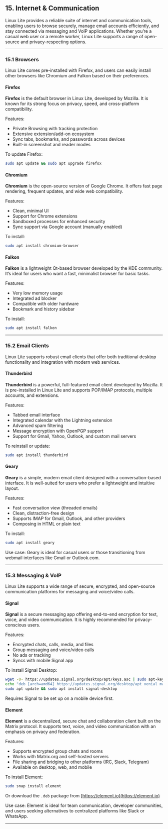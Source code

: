 ## 15. Internet & Communication

Linux Lite provides a reliable suite of internet and communication tools, enabling users to browse securely, manage email accounts efficiently, and stay connected via messaging and VoIP applications. Whether you’re a casual web user or a remote worker, Linux Lite supports a range of open-source and privacy-respecting options.

---

### 15.1 Browsers

Linux Lite comes pre-installed with Firefox, and users can easily install other browsers like Chromium and Falkon based on their preferences.

#### Firefox

**Firefox** is the default browser in Linux Lite, developed by Mozilla. It is known for its strong focus on privacy, speed, and cross-platform compatibility.

Features:

* Private Browsing with tracking protection
* Extensive extension/add-on ecosystem
* Sync tabs, bookmarks, and passwords across devices
* Built-in screenshot and reader modes

To update Firefox:

```bash
sudo apt update && sudo apt upgrade firefox
```

#### Chromium

**Chromium** is the open-source version of Google Chrome. It offers fast page rendering, frequent updates, and wide web compatibility.

Features:

* Clean, minimal UI
* Support for Chrome extensions
* Sandboxed processes for enhanced security
* Sync support via Google account (manually enabled)

To install:

```bash
sudo apt install chromium-browser
```

#### Falkon

**Falkon** is a lightweight Qt-based browser developed by the KDE community. It’s ideal for users who want a fast, minimalist browser for basic tasks.

Features:

* Very low memory usage
* Integrated ad blocker
* Compatible with older hardware
* Bookmark and history sidebar

To install:

```bash
sudo apt install falkon
```

---

### 15.2 Email Clients

Linux Lite supports robust email clients that offer both traditional desktop functionality and integration with modern web services.

#### Thunderbird

**Thunderbird** is a powerful, full-featured email client developed by Mozilla. It is pre-installed in Linux Lite and supports POP/IMAP protocols, multiple accounts, and extensions.

Features:

* Tabbed email interface
* Integrated calendar with the Lightning extension
* Advanced spam filtering
* Message encryption with OpenPGP support
* Support for Gmail, Yahoo, Outlook, and custom mail servers

To reinstall or update:

```bash
sudo apt install thunderbird
```

#### Geary

**Geary** is a simple, modern email client designed with a conversation-based interface. It is well-suited for users who prefer a lightweight and intuitive layout.

Features:

* Fast conversation view (threaded emails)
* Clean, distraction-free design
* Supports IMAP for Gmail, Outlook, and other providers
* Composing in HTML or plain text

To install:

```bash
sudo apt install geary
```

Use case:
Geary is ideal for casual users or those transitioning from webmail interfaces like Gmail or Outlook.com.

---

### 15.3 Messaging & VoIP

Linux Lite supports a wide range of secure, encrypted, and open-source communication platforms for messaging and voice/video calls.

#### Signal

**Signal** is a secure messaging app offering end-to-end encryption for text, voice, and video communication. It is highly recommended for privacy-conscious users.

Features:

* Encrypted chats, calls, media, and files
* Group messaging and voice/video calls
* No ads or tracking
* Syncs with mobile Signal app

To install Signal Desktop:

```bash
wget -O- https://updates.signal.org/desktop/apt/keys.asc | sudo apt-key add -
echo "deb [arch=amd64] https://updates.signal.org/desktop/apt xenial main" | sudo tee -a /etc/apt/sources.list.d/signal-xenial.list
sudo apt update && sudo apt install signal-desktop
```

Requires Signal to be set up on a mobile device first.

#### Element

**Element** is a decentralized, secure chat and collaboration client built on the Matrix protocol. It supports text, voice, and video communication with an emphasis on privacy and federation.

Features:

* Supports encrypted group chats and rooms
* Works with Matrix.org and self-hosted servers
* File sharing and bridging to other platforms (IRC, Slack, Telegram)
* Available on desktop, web, and mobile

To install Element:

```bash
sudo snap install element
```

Or download the `.deb` package from [https://element.io](https://element.io)

Use case:
Element is ideal for team communication, developer communities, and users seeking alternatives to centralized platforms like Slack or WhatsApp.

---

